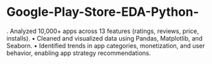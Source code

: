 # Google-Play-Store-EDA-Python-
.  Analyzed 10,000+ apps across 13 features (ratings, reviews, price, installs). 
•  Cleaned and visualized data using Pandas, Matplotlib, and Seaborn. 
•  Identified trends in app categories, monetization, and user behavior, enabling app strategy  recommendations.

